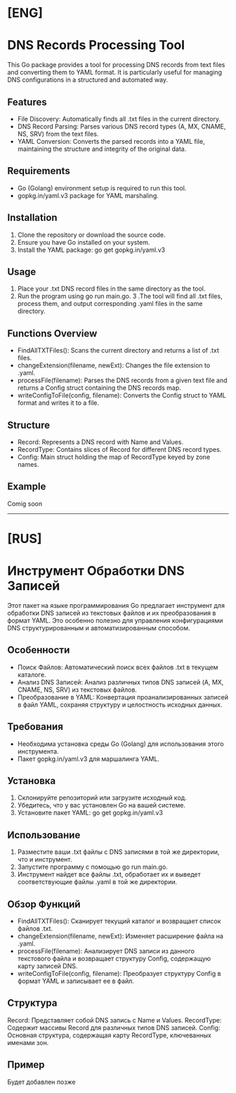 # [ENG]
# DNS Records Processing Tool
This Go package provides a tool for processing DNS records from text files and converting them to YAML format. It is particularly useful for managing DNS configurations in a structured and automated way.

## Features
* File Discovery: Automatically finds all .txt files in the current directory.
* DNS Record Parsing: Parses various DNS record types (A, MX, CNAME, NS, SRV) from the text files.
* YAML Conversion: Converts the parsed records into a YAML file, maintaining the structure and integrity of the original data.
## Requirements
* Go (Golang) environment setup is required to run this tool.
* gopkg.in/yaml.v3 package for YAML marshaling.
## Installation
1. Clone the repository or download the source code.
2. Ensure you have Go installed on your system.
3. Install the YAML package: go get gopkg.in/yaml.v3
## Usage
1. Place your .txt DNS record files in the same directory as the tool.
2. Run the program using go run main.go.
3 .The tool will find all .txt files, process them, and output corresponding .yaml files in the same directory.
## Functions Overview
* FindAllTXTFiles(): Scans the current directory and returns a list of .txt files.
* changeExtension(filename, newExt): Changes the file extension to .yaml.
* processFile(filename): Parses the DNS records from a given text file and returns a Config struct containing the DNS records map.
* writeConfigToFile(config, filename): Converts the Config struct to YAML format and writes it to a file.
## Structure
* Record: Represents a DNS record with Name and Values.
* RecordType: Contains slices of Record for different DNS record types.
* Config: Main struct holding the map of RecordType keyed by zone names.
## Example
Comig soon 

----------------------------------------------------------------------------------------------------------------------------------------------------------------

# [RUS]
# Инструмент Обработки DNS Записей
Этот пакет на языке программирования Go предлагает инструмент для обработки DNS записей из текстовых файлов и их преобразования в формат YAML. Это особенно полезно для управления конфигурациями DNS структурированным и автоматизированным способом.

## Особенности
* Поиск Файлов: Автоматический поиск всех файлов .txt в текущем каталоге.
* Анализ DNS Записей: Анализ различных типов DNS записей (A, MX, CNAME, NS, SRV) из текстовых файлов.
* Преобразование в YAML: Конвертация проанализированных записей в файл YAML, сохраняя структуру и целостность исходных данных.
## Требования
* Необходима установка среды Go (Golang) для использования этого инструмента.
* Пакет gopkg.in/yaml.v3 для маршалинга YAML.
## Установка
1. Склонируйте репозиторий или загрузите исходный код.
2. Убедитесь, что у вас установлен Go на вашей системе.
3. Установите пакет YAML: go get gopkg.in/yaml.v3
## Использование
1. Разместите ваши .txt файлы с DNS записями в той же директории, что и инструмент.
2. Запустите программу с помощью go run main.go.
3. Инструмент найдет все файлы .txt, обработает их и выведет соответствующие файлы .yaml в той же директории.
## Обзор Функций
* FindAllTXTFiles(): Сканирует текущий каталог и возвращает список файлов .txt.
* changeExtension(filename, newExt): Изменяет расширение файла на .yaml.
* processFile(filename): Анализирует DNS записи из данного текстового файла и возвращает структуру Config, содержащую карту записей DNS.
* writeConfigToFile(config, filename): Преобразует структуру Config в формат YAML и записывает ее в файл.
## Структура
Record: Представляет собой DNS запись с Name и Values.
RecordType: Содержит массивы Record для различных типов DNS записей.
Config: Основная структура, содержащая карту RecordType, ключеванных именами зон.
## Пример
Будет добавлен позже
